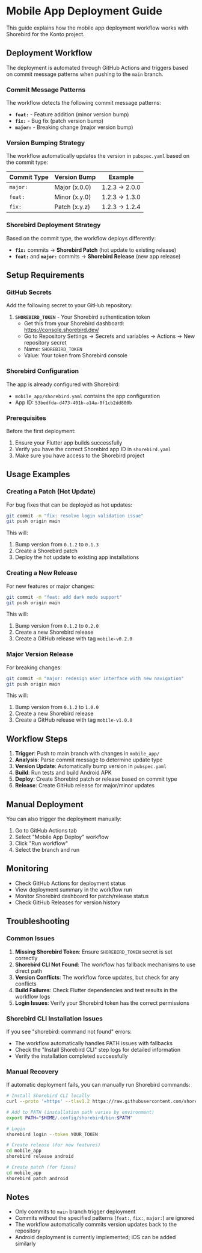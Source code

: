# Mobile App Deployment Guide

This guide explains how the mobile app deployment workflow works with Shorebird for the Konto project.

## Deployment Workflow

The deployment is automated through GitHub Actions and triggers based on commit message patterns when pushing to the `main` branch.

### Commit Message Patterns

The workflow detects the following commit message patterns:

- **`feat:`** - Feature addition (minor version bump)
- **`fix:`** - Bug fix (patch version bump)  
- **`major:`** - Breaking change (major version bump)

### Version Bumping Strategy

The workflow automatically updates the version in `pubspec.yaml` based on the commit type:

| Commit Type | Version Bump | Example |
|-------------|--------------|---------|
| `major:` | Major (x.0.0) | 1.2.3 → 2.0.0 |
| `feat:` | Minor (x.y.0) | 1.2.3 → 1.3.0 |
| `fix:` | Patch (x.y.z) | 1.2.3 → 1.2.4 |

### Shorebird Deployment Strategy

Based on the commit type, the workflow deploys differently:

- **`fix:`** commits → **Shorebird Patch** (hot update to existing release)
- **`feat:`** and **`major:`** commits → **Shorebird Release** (new app release)

## Setup Requirements

### GitHub Secrets

Add the following secret to your GitHub repository:

1. **`SHOREBIRD_TOKEN`** - Your Shorebird authentication token
   - Get this from your Shorebird dashboard: https://console.shorebird.dev/
   - Go to Repository Settings → Secrets and variables → Actions → New repository secret
   - Name: `SHOREBIRD_TOKEN`
   - Value: Your token from Shorebird console

### Shorebird Configuration

The app is already configured with Shorebird:
- `mobile_app/shorebird.yaml` contains the app configuration
- App ID: `53bedfda-d473-401b-a14a-0f1cb2dd800b`

### Prerequisites

Before the first deployment:
1. Ensure your Flutter app builds successfully
2. Verify you have the correct Shorebird app ID in `shorebird.yaml`
3. Make sure you have access to the Shorebird project

## Usage Examples

### Creating a Patch (Hot Update)

For bug fixes that can be deployed as hot updates:

```bash
git commit -m "fix: resolve login validation issue"
git push origin main
```

This will:
1. Bump version from `0.1.2` to `0.1.3`
2. Create a Shorebird patch
3. Deploy the hot update to existing app installations

### Creating a New Release

For new features or major changes:

```bash
git commit -m "feat: add dark mode support"
git push origin main
```

This will:
1. Bump version from `0.1.2` to `0.2.0`
2. Create a new Shorebird release
3. Create a GitHub release with tag `mobile-v0.2.0`

### Major Version Release

For breaking changes:

```bash
git commit -m "major: redesign user interface with new navigation"
git push origin main
```

This will:
1. Bump version from `0.1.2` to `1.0.0`
2. Create a new Shorebird release
3. Create a GitHub release with tag `mobile-v1.0.0`

## Workflow Steps

1. **Trigger**: Push to main branch with changes in `mobile_app/`
2. **Analysis**: Parse commit message to determine update type
3. **Version Update**: Automatically bump version in `pubspec.yaml`
4. **Build**: Run tests and build Android APK
5. **Deploy**: Create Shorebird patch or release based on commit type
6. **Release**: Create GitHub release for major/minor updates

## Manual Deployment

You can also trigger the deployment manually:

1. Go to GitHub Actions tab
2. Select "Mobile App Deploy" workflow
3. Click "Run workflow"
4. Select the branch and run

## Monitoring

- Check GitHub Actions for deployment status
- View deployment summary in the workflow run
- Monitor Shorebird dashboard for patch/release status
- Check GitHub Releases for version history

## Troubleshooting

### Common Issues

1. **Missing Shorebird Token**: Ensure `SHOREBIRD_TOKEN` secret is set correctly
2. **Shorebird CLI Not Found**: The workflow has fallback mechanisms to use direct path
3. **Version Conflicts**: The workflow force updates, but check for any conflicts
4. **Build Failures**: Check Flutter dependencies and test results in the workflow logs
5. **Login Issues**: Verify your Shorebird token has the correct permissions

### Shorebird CLI Installation Issues

If you see "shorebird: command not found" errors:
- The workflow automatically handles PATH issues with fallbacks
- Check the "Install Shorebird CLI" step logs for detailed information
- Verify the installation completed successfully

### Manual Recovery

If automatic deployment fails, you can manually run Shorebird commands:

```bash
# Install Shorebird CLI locally
curl --proto '=https' --tlsv1.2 https://raw.githubusercontent.com/shorebirdtech/install/main/install.sh -sSf | bash

# Add to PATH (installation path varies by environment)
export PATH="$HOME/.config/shorebird/bin:$PATH"

# Login
shorebird login --token YOUR_TOKEN

# Create release (for new features)
cd mobile_app
shorebird release android

# Create patch (for fixes)
cd mobile_app
shorebird patch android
```

## Notes

- Only commits to `main` branch trigger deployment
- Commits without the specified patterns (`feat:`, `fix:`, `major:`) are ignored
- The workflow automatically commits version updates back to the repository
- Android deployment is currently implemented; iOS can be added similarly
